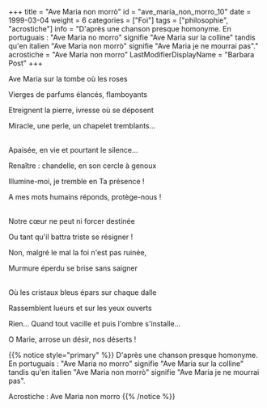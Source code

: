 +++
title = "Ave Maria non morrò"
id = "ave_maria_non_morro_10"
date = 1999-03-04
weight = 6
categories = ["Foi"]
tags = ["philosophie", "acrostiche"]
info = "D'après une chanson presque homonyme.
          En portuguais : \"Ave Maria no morro\" signifie \"Ave Maria sur la colline\" tandis qu'en italien \"Ave Maria non morrò\" signifie \"Ave Maria je ne mourrai pas\"."
acrostiche = "Ave Maria non morro"
LastModifierDisplayName = "Barbara Post"
+++

Ave Maria sur la tombe où les roses

Vierges de parfums élancés, flamboyants

Etreignent la pierre, ivresse où se déposent

Miracle, une perle, un chapelet tremblants...

 \
Apaisée, en vie et pourtant le silence...

Renaître : chandelle, en son cercle à genoux

Illumine-moi, je tremble en Ta présence !

A mes mots humains réponds, protège-nous !

 \
Notre cœur ne peut ni forcer destinée

Ou tant qu'il battra triste se résigner !

Non, malgré le mal la foi n'est pas ruinée,

Murmure éperdu se brise sans saigner

 \
Où les cristaux bleus épars sur chaque dalle

Rassemblent lueurs et sur les yeux ouverts

Rien... Quand tout vacille et puis l'ombre s'installe...

O Marie, arrose un désir, nos déserts !

{{% notice style="primary" %}}
D'après une chanson presque homonyme.
          En portuguais : \"Ave Maria no morro\" signifie \"Ave Maria sur la colline\" tandis qu'en italien \"Ave Maria non morrò\" signifie \"Ave Maria je ne mourrai pas\".

Acrostiche : Ave Maria non morro
{{% /notice %}}
